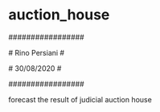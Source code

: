 # auction_house      

\################# 

\# Rino Persiani #

\# 30/08/2020    #

\#################


forecast the result of judicial auction house
